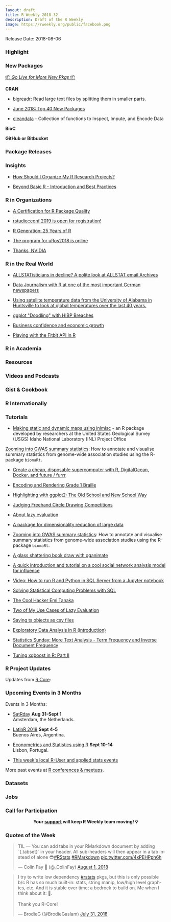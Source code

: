 ```yaml
---
layout: draft
title: R Weekly 2018-32
description: Draft of the R Weekly
image: https://rweekly.org/public/facebook.png
---
```


Release Date: 2018-08-06

###  Highlight



###  New Packages

<p class="added-hostname"><a href="https://rweekly.org/live" target="_blank" class="externalLink">📦 <i>Go Live for More New Pkgs</i> 📦</a></p>

**CRAN**

+ [bigreadr](https://cran.r-project.org/package=bigreadr): Read large text files by splitting them in smaller parts.

+ [June 2018: Top 40 New Packages](https://rviews.rstudio.com/2018/07/29/june-2018-top-40-new-packages/)

+ [cleandata](https://cran.r-project.org/package=cleandata) - Collection of functions to Inspect, Impute, and Encode Data

**BioC**


**GitHub or Bitbucket**



### Package Releases


### Insights


+ [How Should I Organize My R Research Projects?](https://ntguardian.wordpress.com/2018/08/02/how-should-i-organize-my-r-research-projects/)

+ [Beyond Basic R - Introduction and Best Practices](https://owi.usgs.gov/blog/intro-best-practices/)

###  R in Organizations


+ [A Certification for R Package Quality](http://blog.revolutionanalytics.com/2018/07/cii-certification-for-r-packages.html)

+ [rstudio::conf 2019 is open for registration!](https://blog.rstudio.com/2018/07/31/rstudio-conf-2019-is-open-for-registration/)

+ [R Generation: 25 Years of R](http://blog.revolutionanalytics.com/2018/08/r-generation.html)

+ [The program for uRos2018 is online](http://www.markvanderloo.eu/yaRb/2018/08/03/the-program-for-uros2018-is-onlline/)

+ [Thanks, NVIDIA](http://andrewgelman.com/2018/08/01/thanks-nvidia/)

### R in the Real World

+ [ALLSTATisticians in decline? A polite look at ALLSTAT email Archives](https://masalmon.eu/2018/07/31/alldatascience/)

+ [Data Journalism with R at one of the most important German newspapers](https://github.com/sueddeutsche/rladies-presentation/blob/master/rladies-presentation-brunner-schories.pdf)

+ [Using satellite temperature data from the University of Alabama in Huntsville to look at global temperatures over the last 40 years.](https://www.davidkane.info/post/june-2018-global-temperature/)

+ [ggplot "Doodling" with HIBP Breaches](https://rud.is/b/2018/07/29/ggplot-doodling-with-hibp-breaches/)

+ [Business confidence and economic growth](http://freerangestats.info/blog/2018/08/01/business-expectations)

+ [Playing with the Fitbit API in R](https://obrl-soil.github.io/fitbit-api-r/)

###  R in Academia



###  Resources




###  Videos and Podcasts



### Gist & Cookbook




### R Internationally



###  Tutorials

+ [Making static and dynamic maps using inlmisc](https://owi.usgs.gov/blog/inlmiscmaps/) - an R package developed by researchers at the United States Geological Survey (USGS) Idaho National Laboratory (INL) Project Office

[Zooming into GWAS summary statistics](https://sinarueeger.github.io/2018/07/30/locuszoomplot/): How to annotate and visualise summary statistics from genome-wide association studies using the R-package `biomaRt`.

+ [Create a cheap, disposable supercomputer with R, DigitalOcean, Docker, and future / furrr](https://www.andrewheiss.com/blog/2018/07/30/disposable-supercomputer-future/)

+ [Encoding and Rendering Grade 1 Braille](https://coolbutuseless.github.io/2018/07/31/encoding-and-rendering-grade-1-braille/)

+ [Highlighting with ggplot2: The Old School and New School Way](https://www.littlemissdata.com/blog/highlight)

+ [Judging Freehand Circle Drawing Competitions](http://staff.math.su.se/hoehle/blog/2018/07/31/circle.html)

+ [About lazy evaluation](https://colinfay.me/lazyeval/)


+ [A package for dimensionality reduction of large data](https://ropensci.org/blog/2018/08/01/umapr/)

+ [Zooming into GWAS summary statistics](https://sinarueeger.github.io/2018/07/30/locuszoomplot/): How to annotate and visualise summary statistics from genome-wide association studies using the R-package `biomaRt`.

+ [A glass shattering book draw with gganimate](https://itsalocke.com/blog/a-glass-shattering-book-draw-with-gganimate/)

+ [A quick introduction and tutorial on a cool social network analysis model for influence](https://jrosen48.github.io/blog/social-network-analysis-model-for-influence/)

+ [Video: How to run R and Python in SQL Server from a Jupyter notebook](http://blog.revolutionanalytics.com/2018/08/r-python-in-sql-server.html)

+ [Solving Statistical Computing Problems with SQL](https://yihui.name/en/2018/07/sql-stats-computing/)

+ [The Cool Hacker Emi Tanaka](https://yihui.name/en/2018/07/emi-tanaka/)

+ [Two of My Use Cases of Lazy Evaluation](https://yihui.name/en/2018/07/lazy-evaluation/)

+ [Saving ts objects as csv files](https://robjhyndman.com/hyndsight/ts2csv/)

+ [Exploratory Data Analysis in R (introduction)](https://blog.datascienceheroes.com/exploratory-data-analysis-in-r-intro/)

+ [Statistics Sunday: More Text Analysis - Term Frequency and Inverse Document Frequency](http://www.deeplytrivial.com/2018/07/statistics-sunday-more-text-analysis.html)

+ [Tuning xgboost in R: Part II](https://insightr.wordpress.com/2018/07/28/tuning-xgboost-in-r-part-ii/)

<!--<div class="post-more-begi
n"></div><div class="post-more-end"></div>-->

###  R Project Updates

Updates from [R Core](http://developer.r-project.org/blosxom.cgi/R-devel/NEWS):




###  Upcoming Events in 3 Months

Events in 3 Months:

+ [SatRday](https://amsterdam2018.satrdays.org/) **Aug 31-Sept 1**<br />
Amsterdam, the Netherlands.

+ [LatinR 2018](http://latin-r.com/) **Sept 4-5** <br />
Buenos Aires, Argentina.

+ [Econometrics and Statistics using R](http://gades-training.com/en/cursos/Econometrics-and-Statistics-Using-R) **Sept 10-14** <br />
Lisbon, Portugal.

+ [This week's local R-User and applied stats events](https://community.rstudio.com/c/irl)

More past events at [R conferences & meetups](https://conf.rweekly.org).

### Datasets




### Jobs




###  Call for Participation



<p class="hide-support added-hostname support-rweekly" style="text-align: center;font-weight: bold;">Your <a class="non-visited externalLink" href="https://www.patreon.com/rweekly" onclick="pas(this)">support</a> will keep R Weekly team moving! 💡</p>

###  Quotes of the Week

<blockquote class="twitter-tweet" data-lang="en"><p lang="en" dir="ltr">TIL — You can add tabs in your RMarkdown document by adding `{.tabset}` in your header. All sub-headers will then appear in a tab instead of alone 😎<a href="https://twitter.com/hashtag/RStats?src=hash&amp;ref_src=twsrc%5Etfw">#RStats</a> <a href="https://twitter.com/hashtag/RMarkdown?src=hash&amp;ref_src=twsrc%5Etfw">#RMarkdown</a> <a href="https://t.co/4xPEHPph6h">pic.twitter.com/4xPEHPph6h</a></p>&mdash; Colin Fay 🤘 (@_ColinFay) <a href="https://twitter.com/_ColinFay/status/1024610845366599680?ref_src=twsrc%5Etfw">August 1, 2018</a></blockquote>

<blockquote class="twitter-tweet" data-lang="en"><p lang="en" dir="ltr">I try to write low dependency <a href="https://twitter.com/hashtag/rstats?src=hash&amp;ref_src=twsrc%5Etfw">#rstats</a> pkgs, but this is only possible b/c R has so much built-in: stats, string manip, low/high level graphics, etc.  And it is stable over time; a bedrock to build on.  Me when I think about it: 🤯.<br><br>Thank you R-Core!</p>&mdash; BrodieG (@BrodieGaslam) <a href="https://twitter.com/BrodieGaslam/status/1024277658966937600?ref_src=twsrc%5Etfw">July 31, 2018</a></blockquote>

